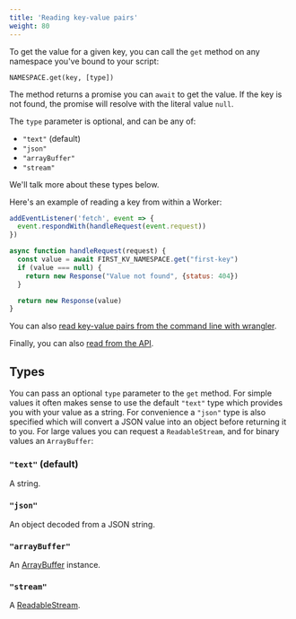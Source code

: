 ```yaml
---
title: 'Reading key-value pairs'
weight: 80
---
```


To get the value for a given key, you can call the `get` method on any
namespace you've bound to your script:

`NAMESPACE.get(key, [type])`

The method returns a promise you can `await` to get the value. If the key
is not found, the promise will resolve with the literal value `null`.

The `type` parameter is optional, and can be any of:

- `"text"` (default)
- `"json"`
- `"arrayBuffer"`
- `"stream"`

We'll talk more about these types below.

Here's an example of reading a key from within a Worker:

```js
addEventListener('fetch', event => {
  event.respondWith(handleRequest(event.request))
})

async function handleRequest(request) {
  const value = await FIRST_KV_NAMESPACE.get("first-key")
  if (value === null) {
    return new Response("Value not found", {status: 404})
  }

  return new Response(value)
}
```

You can also [read key-value pairs from the command line with
wrangler](https://developers.cloudflare.com/workers/tooling/wrangler/kv_commands/#kv-key).

Finally, you can also [read from the
API](https://api.cloudflare.com/#workers-kv-namespace-read-key-value-pair).

## Types

You can pass an optional `type` parameter to the `get` method. For simple
values it often makes sense to use the default `"text"` type which provides
you with your value as a string. For convenience a `"json"` type is also
specified which will convert a JSON value into an object before returning it
to you. For large values you can request a `ReadableStream`, and for binary
values an `ArrayBuffer`:

### `"text"` (default)

A string.

### `"json"`

An object decoded from a JSON string.

### `"arrayBuffer"`

An [ArrayBuffer](https://developer.mozilla.org/en-US/docs/Web/JavaScript/Reference/Global_Objects/ArrayBuffer) instance.

### `"stream"`

A [ReadableStream](https://developer.mozilla.org/en-US/docs/Web/API/ReadableStream).